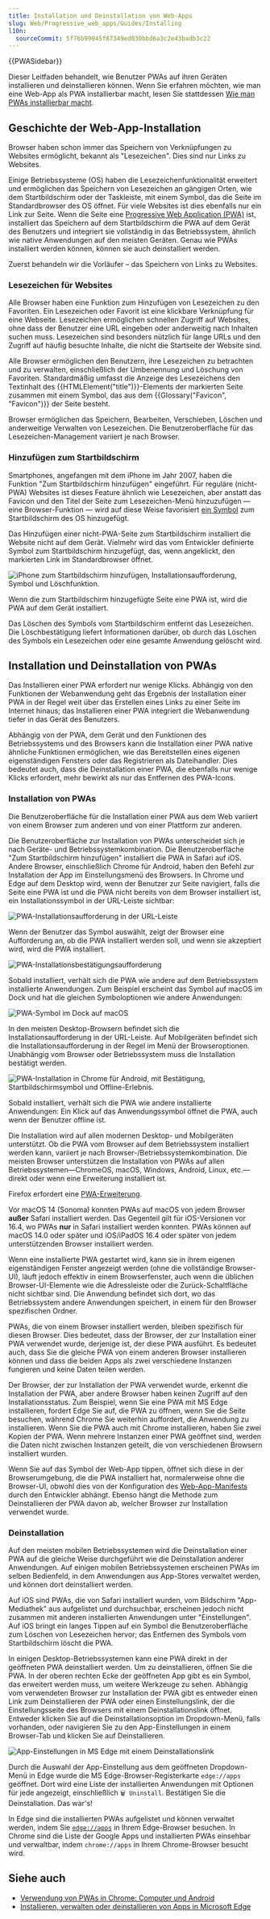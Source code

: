 ```yaml
---
title: Installation und Deinstallation von Web-Apps
slug: Web/Progressive_web_apps/Guides/Installing
l10n:
  sourceCommit: 5f76b99045f87349ed030bbd6a3c2e43badb3c22
---
```


{{PWASidebar}}

Dieser Leitfaden behandelt, wie Benutzer PWAs auf ihren Geräten installieren und deinstallieren können. Wenn Sie erfahren möchten, wie man eine Web-App als PWA installierbar macht, lesen Sie stattdessen [Wie man PWAs installierbar macht](/de/docs/Web/Progressive_web_apps/Guides/Making_PWAs_installable).

## Geschichte der Web-App-Installation

Browser haben schon immer das Speichern von Verknüpfungen zu Websites ermöglicht, bekannt als "Lesezeichen". Dies sind nur Links zu Websites.

Einige Betriebssysteme (OS) haben die Lesezeichenfunktionalität erweitert und ermöglichen das Speichern von Lesezeichen an gängigen Orten, wie dem Startbildschirm oder der Taskleiste, mit einem Symbol, das die Seite im Standardbrowser des OS öffnet. Für viele Websites ist dies ebenfalls nur ein Link zur Seite. Wenn die Seite eine [Progressive Web Application (PWA)](/de/docs/Web/Progressive_web_apps) ist, installiert das Speichern auf dem Startbildschirm die PWA auf dem Gerät des Benutzers und integriert sie vollständig in das Betriebssystem, ähnlich wie native Anwendungen auf den meisten Geräten. Genau wie PWAs installiert werden können, können sie auch deinstalliert werden.

Zuerst behandeln wir die Vorläufer – das Speichern von Links zu Websites.

### Lesezeichen für Websites

Alle Browser haben eine Funktion zum Hinzufügen von Lesezeichen zu den Favoriten. Ein Lesezeichen oder Favorit ist eine klickbare Verknüpfung für eine Webseite. Lesezeichen ermöglichen schnellen Zugriff auf Websites, ohne dass der Benutzer eine URL eingeben oder anderweitig nach Inhalten suchen muss. Lesezeichen sind besonders nützlich für lange URLs und den Zugriff auf häufig besuchte Inhalte, die nicht die Startseite der Website sind.

Alle Browser ermöglichen den Benutzern, ihre Lesezeichen zu betrachten und zu verwalten, einschließlich der Umbenennung und Löschung von Favoriten. Standardmäßig umfasst die Anzeige des Lesezeichens den Textinhalt des {{HTMLElement("title")}}-Elements der markierten Seite zusammen mit einem Symbol, das aus dem {{Glossary("Favicon", "Favicon")}} der Seite besteht.

Browser ermöglichen das Speichern, Bearbeiten, Verschieben, Löschen und anderweitige Verwalten von Lesezeichen. Die Benutzeroberfläche für das Lesezeichen-Management variiert je nach Browser.

### Hinzufügen zum Startbildschirm

Smartphones, angefangen mit dem iPhone im Jahr 2007, haben die Funktion "Zum Startbildschirm hinzufügen" eingeführt. Für reguläre (nicht-PWA) Websites ist dieses Feature ähnlich wie Lesezeichen, aber anstatt das Favicon und den Titel der Seite zum Lesezeichen-Menü hinzuzufügen — eine Browser-Funktion — wird auf diese Weise favorisiert [ein Symbol](/de/docs/Learn/HTML/Introduction_to_HTML/The_head_metadata_in_HTML#adding_custom_icons_to_your_site) zum Startbildschirm des OS hinzugefügt.

Das Hinzufügen einer nicht-PWA-Seite zum Startbildschirm installiert die Website nicht auf dem Gerät. Vielmehr wird das vom Entwickler definierte Symbol zum Startbildschirm hinzugefügt, das, wenn angeklickt, den markierten Link im Standardbrowser öffnet.

![iPhone zum Startbildschirm hinzufügen, Installationsaufforderung, Symbol und Löschfunktion.](iphone_pwa.jpg)

Wenn die zum Startbildschirm hinzugefügte Seite eine PWA ist, wird die PWA auf dem Gerät installiert.

Das Löschen des Symbols vom Startbildschirm entfernt das Lesezeichen. Die Löschbestätigung liefert Informationen darüber, ob durch das Löschen des Symbols ein Lesezeichen oder eine gesamte Anwendung gelöscht wird.

## Installation und Deinstallation von PWAs

Das Installieren einer PWA erfordert nur wenige Klicks. Abhängig von den Funktionen der Webanwendung geht das Ergebnis der Installation einer PWA in der Regel weit über das Erstellen eines Links zu einer Seite im Internet hinaus; das Installieren einer PWA integriert die Webanwendung tiefer in das Gerät des Benutzers.

Abhängig von der PWA, dem Gerät und den Funktionen des Betriebssystems und des Browsers kann die Installation einer PWA native ähnliche Funktionen ermöglichen, wie das Bereitstellen eines eigenen eigenständigen Fensters oder das Registrieren als Dateihandler. Dies bedeutet auch, dass die Deinstallation einer PWA, die ebenfalls nur wenige Klicks erfordert, mehr bewirkt als nur das Entfernen des PWA-Icons.

### Installation von PWAs

Die Benutzeroberfläche für die Installation einer PWA aus dem Web variiert von einem Browser zum anderen und von einer Plattform zur anderen.

Die Benutzeroberfläche zur Installation von PWAs unterscheidet sich je nach Geräte- und Betriebssystemkombination. Die Benutzeroberfläche "Zum Startbildschirm hinzufügen" installiert die PWA in Safari auf iOS. Andere Browser, einschließlich Chrome für Android, haben den Befehl zur Installation der App im Einstellungsmenü des Browsers. In Chrome und Edge auf dem Desktop wird, wenn der Benutzer zur Seite navigiert, falls die Seite eine PWA ist und die PWA nicht bereits von dem Browser installiert ist, ein Installationssymbol in der URL-Leiste sichtbar:

![PWA-Installationsaufforderung in der URL-Leiste](pwa-install.png)

Wenn der Benutzer das Symbol auswählt, zeigt der Browser eine Aufforderung an, ob die PWA installiert werden soll, und wenn sie akzeptiert wird, wird die PWA installiert.

![PWA-Installationsbestätigungsaufforderung](installconfirm.jpg)

Sobald installiert, verhält sich die PWA wie andere auf dem Betriebssystem installierte Anwendungen. Zum Beispiel erscheint das Symbol auf macOS im Dock und hat die gleichen Symboloptionen wie andere Anwendungen:

![PWA-Symbol im Dock auf macOS](dock.jpg)

In den meisten Desktop-Browsern befindet sich die Installationsaufforderung in der URL-Leiste. Auf Mobilgeräten befindet sich die Installationsaufforderung in der Regel im Menü der Browseroptionen. Unabhängig vom Browser oder Betriebssystem muss die Installation bestätigt werden.

![PWA-Installation in Chrome für Android, mit Bestätigung, Startbildschirmsymbol und Offline-Erlebnis.](android_pwa.jpg)

Sobald installiert, verhält sich die PWA wie andere installierte Anwendungen: Ein Klick auf das Anwendungssymbol öffnet die PWA, auch wenn der Benutzer offline ist.

Die Installation wird auf allen modernen Desktop- und Mobilgeräten unterstützt. Ob die PWA vom Browser auf dem Betriebssystem installiert werden kann, variiert je nach Browser-/Betriebssystemkombination. Die meisten Browser unterstützen die Installation von PWAs auf allen Betriebssystemen—ChromeOS, macOS, Windows, Android, Linux, etc.—direkt oder wenn eine Erweiterung installiert ist.

Firefox erfordert eine [PWA-Erweiterung](https://addons.mozilla.org/en-US/firefox/addon/pwas-for-firefox/).

Vor macOS 14 (Sonoma) konnten PWAs auf macOS von jedem Browser **außer** Safari installiert werden. Das Gegenteil gilt für iOS-Versionen vor 16.4, wo PWAs **nur** in Safari installiert werden konnten. PWAs können auf macOS 14.0 oder später und iOS/iPadOS 16.4 oder später von jedem unterstützenden Browser installiert werden.

Wenn eine installierte PWA gestartet wird, kann sie in ihrem eigenen eigenständigen Fenster angezeigt werden (ohne die vollständige Browser-UI), läuft jedoch effektiv in einem Browserfenster, auch wenn die üblichen Browser-UI-Elemente wie die Adressleiste oder die Zurück-Schaltfläche nicht sichtbar sind. Die Anwendung befindet sich dort, wo das Betriebssystem andere Anwendungen speichert, in einem für den Browser spezifischen Ordner.

PWAs, die von einem Browser installiert werden, bleiben spezifisch für diesen Browser. Dies bedeutet, dass der Browser, der zur Installation einer PWA verwendet wurde, derjenige ist, der diese PWA ausführt. Es bedeutet auch, dass Sie die gleiche PWA von einem anderen Browser installieren können und dass die beiden Apps als zwei verschiedene Instanzen fungieren und keine Daten teilen werden.

Der Browser, der zur Installation der PWA verwendet wurde, erkennt die Installation der PWA, aber andere Browser haben keinen Zugriff auf den Installationsstatus. Zum Beispiel, wenn Sie eine PWA mit MS Edge installieren, fordert Edge Sie auf, die PWA zu öffnen, wenn Sie die Seite besuchen, während Chrome Sie weiterhin auffordert, die Anwendung zu installieren. Wenn Sie die PWA auch mit Chrome installieren, haben Sie zwei Kopien der PWA. Wenn mehrere Instanzen einer PWA geöffnet sind, werden die Daten nicht zwischen Instanzen geteilt, die von verschiedenen Browsern installiert wurden.

Wenn Sie auf das Symbol der Web-App tippen, öffnet sich diese in der Browserumgebung, die die PWA installiert hat, normalerweise ohne die Browser-UI, obwohl dies von der Konfiguration des [Web-App-Manifests](/de/docs/Web/Manifest) durch den Entwickler abhängt. Ebenso hängt die Methode zum Deinstallieren der PWA davon ab, welcher Browser zur Installation verwendet wurde.

### Deinstallation

Auf den meisten mobilen Betriebssystemen wird die Deinstallation einer PWA auf die gleiche Weise durchgeführt wie die Deinstallation anderer Anwendungen. Auf einigen mobilen Betriebssystemen erscheinen PWAs im selben Bedienfeld, in dem Anwendungen aus App-Stores verwaltet werden, und können dort deinstalliert werden.

Auf iOS sind PWAs, die von Safari installiert wurden, vom Bildschirm "App-Mediathek" aus aufgelistet und durchsuchbar, erscheinen jedoch nicht zusammen mit anderen installierten Anwendungen unter "Einstellungen". Auf iOS bringt ein langes Tippen auf ein Symbol die Benutzeroberfläche zum Löschen von Lesezeichen hervor; das Entfernen des Symbols vom Startbildschirm löscht die PWA.

In einigen Desktop-Betriebssystemen kann eine PWA direkt in der geöffneten PWA deinstalliert werden. Um zu deinstallieren, öffnen Sie die PWA. In der oberen rechten Ecke der geöffneten App gibt es ein Symbol, das erweitert werden muss, um weitere Werkzeuge zu sehen. Abhängig vom verwendeten Browser zur Installation der PWA gibt es entweder einen Link zum Deinstallieren der PWA oder einen Einstellungslink, der die Einstellungsseite des Browsers mit einem Deinstallationslink öffnet. Entweder klicken Sie auf die Deinstallationsoption im Dropdown-Menü, falls vorhanden, oder navigieren Sie zu den App-Einstellungen in einem Browser-Tab und klicken Sie auf Deinstallieren.

![App-Einstellungen in MS Edge mit einem Deinstallationslink](remove.jpg)

Durch die Auswahl der App-Einstellung aus dem geöffneten Dropdown-Menü in Edge wurde die MS Edge-Browser-Registerkarte `edge://apps` geöffnet. Dort wird eine Liste der installierten Anwendungen mit Optionen für jede angezeigt, einschließlich `🗑️ Uninstall`. Bestätigen Sie die Deinstallation. Das war's!

In Edge sind die installierten PWAs aufgelistet und können verwaltet werden, indem Sie [`edge://apps`](https://blogs.windows.com/msedgedev/2022/05/18/find-and-manage-your-installed-apps-and-sites/) in Ihrem Edge-Browser besuchen. In Chrome sind die Liste der Google Apps und installierten PWAs einsehbar und verwaltbar, indem `chrome://apps` in Ihrem Chrome-Browser besucht wird.

## Siehe auch

- [Verwendung von PWAs in Chrome: Computer und Android](https://support.google.com/chrome/answer/9658361)
- [Installieren, verwalten oder deinstallieren von Apps in Microsoft Edge](https://support.microsoft.com/en-us/topic/install-manage-or-uninstall-apps-in-microsoft-edge-0c156575-a94a-45e4-a54f-3a84846f6113)
